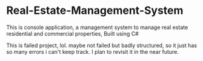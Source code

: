 # Real-Estate-Management-System
This is console application, a management system to manage real estate residential and commercial properties, Built  using C#

This is failed project, lol. maybe not failed but badly structured, so it just has so many errors i can't keep track. I plan to revisit it in the near future.
